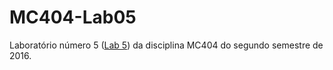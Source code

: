 # MC404-Lab05

Laboratório número 5 ([Lab 5](http://www.ic.unicamp.br/~edson/disciplinas/mc404/2016-2s/abef/labs/lab05/lab05.html)) da disciplina MC404 do segundo semestre de 2016.
